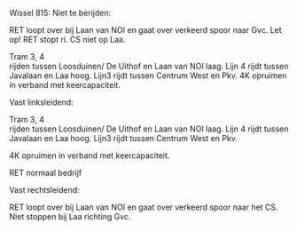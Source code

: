 Wissel 815:
Niet te berijden:

RET loopt over bij Laan van NOI en gaat over verkeerd spoor naar Gvc.
Let op! RET stopt ri. CS niet op Laa.                                                                                                                                                                        

Tram 3, 4  
rijden tussen Loosduinen/ De Uithof en Laan van NOI laag.
Lijn 4 rijdt tussen Javalaan en Laa hoog.
Lijn3 rijdt tussen Centrum West en Pkv. 
4K opruimen in verband met keercapaciteit.





Vast linksleidend:

Tram 3, 4  
rijden tussen Loosduinen/ De Uithof en Laan van NOI laag.
Lijn 4 rijdt tussen Javalaan en Laa hoog.
Lijn3 rijdt tussen Centrum West en Pkv. 

4K opruimen in verband met keercapaciteit.

RET normaal bedrijf

Vast rechtsleidend:

RET loopt over bij Laan van NOI en gaat over verkeerd spoor naar het CS.
Niet stoppen bij Laa richting Gvc.
